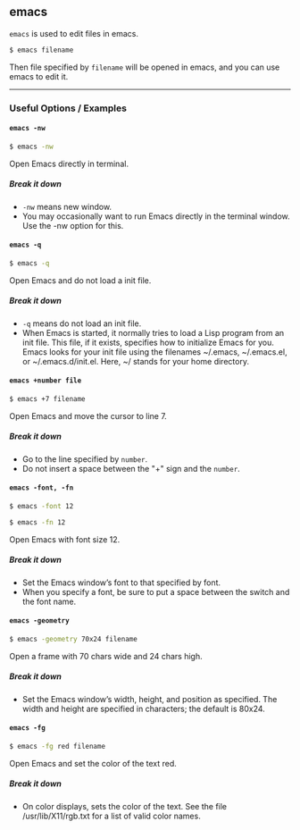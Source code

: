 emacs
---

`emacs` is used to edit files in emacs.

~~~ bash
$ emacs filename
~~~

Then file specified by `filename` will be opened in emacs, and you can use emacs to edit it.

---

### Useful Options / Examples

#### `emacs -nw`

~~~ bash
$ emacs -nw
~~~

Open Emacs directly in terminal.

##### Break it down

 * `-nw` means new window.
 * You may occasionally want to run Emacs directly in the terminal window.  Use the -nw option for this.

#### `emacs -q`

~~~ bash
$ emacs -q
~~~

Open Emacs and do not load a init file.

##### Break it down

 * `-q` means do not load an init file.
 * When Emacs is started, it normally tries to load a Lisp program from an init file.
   This file, if it exists, specifies how to initialize Emacs for you. Emacs looks for
   your init file using the filenames ~/.emacs, ~/.emacs.el, or ~/.emacs.d/init.el. Here,
   ~/ stands for your home directory.

#### `emacs +number file`

~~~ bash
$ emacs +7 filename
~~~

Open Emacs and move the cursor to line 7.

##### Break it down
 * Go to the line specified by `number`.
 * Do not insert a space between the "+" sign and the `number`.

#### `emacs -font, -fn`

~~~ bash
$ emacs -font 12
~~~

~~~ bash
$ emacs -fn 12
~~~

Open Emacs with font size 12.

##### Break it down

 * Set the Emacs window’s font to that specified by font.
 * When you specify a font, be sure to put a space between the switch and the font name.

#### `emacs -geometry`

~~~ bash
$ emacs -geometry 70x24 filename
~~~

Open a frame with 70 chars wide and 24 chars high.

##### Break it down

 * Set the Emacs window’s width, height, and position as specified. The width and height are specified
   in characters; the default is 80x24.

#### `emacs -fg`

~~~ bash
$ emacs -fg red filename
~~~

Open Emacs and set the color of the text red.

##### Break it down

 * On color displays, sets the color of the text.
   See the file /usr/lib/X11/rgb.txt for a list of valid color names.
